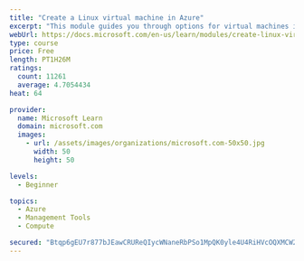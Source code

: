 ```yaml
---
title: "Create a Linux virtual machine in Azure"
excerpt: "This module guides you through options for virtual machines in Azure, creating and connecting a Linux virtual machine, and configuring your network settings."
webUrl: https://docs.microsoft.com/en-us/learn/modules/create-linux-virtual-machine-in-azure/
type: course
price: Free
length: PT1H26M
ratings:
  count: 11261
  average: 4.7054434
heat: 64

provider:
  name: Microsoft Learn
  domain: microsoft.com
  images:
    - url: /assets/images/organizations/microsoft.com-50x50.jpg
      width: 50
      height: 50

levels:
  - Beginner

topics:
  - Azure
  - Management Tools
  - Compute

secured: "Btqp6gEU7r877bJEawCRUReQIycWNaneRbPSo1MpQK0yle4U4RiHVcOQXMCW2CXV6Ca4RY0N6IbsDe1VwDtUI3qP2ACo3wQsUQlVEpNUfosYaLFkF9IZJtQuFqsy6DLGSWot4xYFH0CxZUqWw/s03fEAyS2nZSViAsh68pH6XdqlkboTp94lve4ZdZqnZgElcpmpJ/OcmEkjZN4mR1nK2zJE12ksRraPaHRFZ9vH9HEFhjDd+5xHq2KcbJr4VmGp1/j15x9eL6uAAmXrN/K05xWBWr8bIvsgz9zR5K4LyEuEGLLZAbhYCqVZoAq+NosSiQqeZ7G3p+25juOPw2ZSzORKb7wQFhj+XUEcjW+sVvLWHIAlQzsKvuSKQNdYRY4Buu9IAnHfgs/f5PpUXfBrj720HxAMLvK8dps5qQzRwAw=;3CyzJBWzHPLHC5LoUX+FLw=="
---
```


